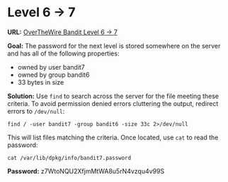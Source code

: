 # Level 6 -> 7

**URL:** [OverTheWire Bandit Level 6 -> 7](https://overthewire.org/wargames/bandit/bandit7.html)

**Goal:** The password for the next level is stored somewhere on the server and has all of the following properties:
- owned by user bandit7
- owned by group bandit6
- 33 bytes in size

**Solution:**
Use `find` to search across the server for the file meeting these criteria. To avoid permission denied errors cluttering the output, redirect errors to `/dev/null`:

    find / -user bandit7 -group bandit6 -size 33c 2>/dev/null

This will list files matching the criteria. Once located, use `cat` to read the password:

    cat /var/lib/dpkg/info/bandit7.password

**Password:** z7WtoNQU2XfjmMtWA8u5rN4vzqu4v99S